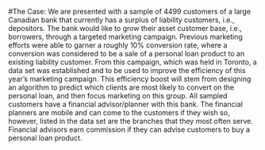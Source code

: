 #The Case:
We are presented with a sample of 4499 customers of a large Canadian bank that currently has a surplus of liability customers, i.e., depositors. The bank would like to grow their asset customer base, i.e., borrowers, through a targeted marketing campaign. Previous marketing efforts were able to garner a roughly 10% conversion rate, where a conversion was considered to be a sale of a personal loan product to an existing liability customer. From this campaign, which was held in Toronto, a data set was established and to be used to improve the efficiency of this year’s marketing campaign. This efficiency boost will stem from designing an algorithm to predict which clients are most likely to convert on the personal loan, and then focus marketing on this group. All sampled customers have a financial advisor/planner with this bank. The financial planners are mobile and can come to the customers if they wish so, however, listed in the data set are the branches that they most often serve. Financial advisors earn commission if they can advise customers to buy a personal loan product.
